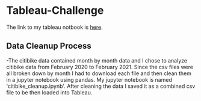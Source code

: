 # Tableau-Challenge
The link to my tableau notbook is [here](https://public.tableau.com/profile/maria.quinton#!/vizhome/CitibikeData2021/Story1?publish=yes). 

## Data Cleanup Process
-The citibike data contained month by month data and I chose to analyze citibike data from February 2020 to February 2021. Since the csv files were all broken down by month I had to download each file and then clean them in a jupyter notebook using pandas. My jupyter notebook is named 'citibike_cleanup.ipynb'. After cleaning the data I saved it as a combined csv file to be then loaded into Tableau. 